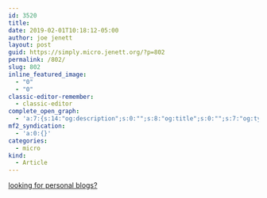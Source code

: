 ```yaml
---
id: 3520
title: 
date: 2019-02-01T10:18:12-05:00
author: joe jenett
layout: post
guid: https://simply.micro.jenett.org/?p=802
permalink: /802/
slug: 802
inline_featured_image:
  - "0"
  - "0"
classic-editor-remember:
  - classic-editor
complete_open_graph:
  - 'a:7:{s:14:"og:description";s:0:"";s:8:"og:title";s:0:"";s:7:"og:type";s:0:"";s:12:"twitter:card";s:7:"summary";s:15:"twitter:creator";s:0:"";s:19:"twitter:description";s:0:"";s:8:"og:image";s:0:"";}'
mf2_syndication:
  - 'a:0:{}'
categories:
  - micro
kind:
  - Article
---
```

[looking for personal blogs?](https://iwebthings.jenett.org/looking-for-personal-blogs/ "i.webthings")